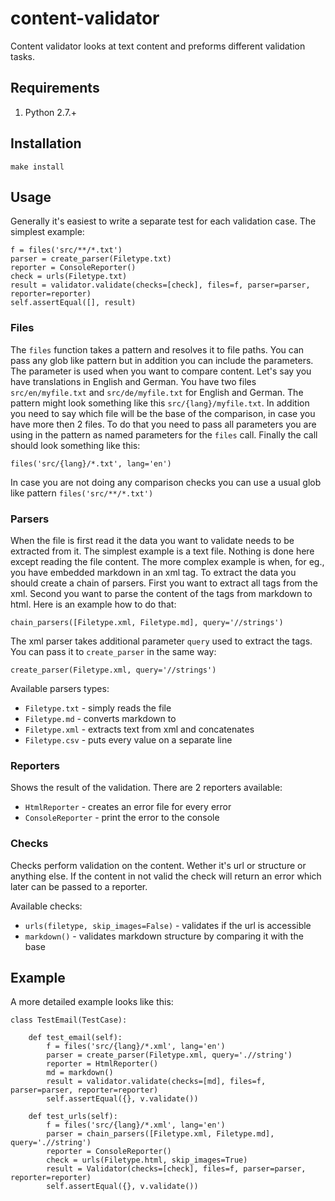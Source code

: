 content-validator
=================

Content validator looks at text content and preforms different validation tasks.

## Requirements

1. Python 2.7.+

## Installation

`make install`

## Usage

Generally it's easiest to write a separate test for each validation case. The simplest example:

```
f = files('src/**/*.txt')
parser = create_parser(Filetype.txt)
reporter = ConsoleReporter()
check = urls(Filetype.txt)
result = validator.validate(checks=[check], files=f, parser=parser, reporter=reporter)
self.assertEqual([], result)
```

### Files

The `files` function takes a pattern and resolves it to file paths. You can pass any glob like pattern but in addition you can include the parameters. The parameter is used when you want to compare content. Let's say you have translations in English and German. You have two files `src/en/myfile.txt`  and `src/de/myfile.txt` for English and German. The pattern might look something like this `src/{lang}/myfile.txt`. In addition you need to say which file will be the base of the comparison, in case you have more then 2 files. To do that you need to pass all parameters you are using in the pattern as named parameters for the `files` call. Finally the call should look something like this:

`files('src/{lang}/*.txt', lang='en')`

In case you are not doing any comparison checks you can use a usual glob like pattern `files('src/**/*.txt')`

### Parsers

When the file is first read it the data you want to validate needs to be extracted from it. The simplest example is a text file. Nothing is done here except reading the file content. The more complex example is when, for eg., you have embedded markdown in an xml tag. To extract the data you should create a chain of parsers. First you want to extract all tags from the xml. Second you want to parse the content of the tags from markdown to html. Here is an example how to do that:

`chain_parsers([Filetype.xml, Filetype.md], query='//strings')`

The xml parser takes additional parameter `query` used to extract the tags. You can pass it to `create_parser` in the same way:

`create_parser(Filetype.xml, query='//strings')`

Available parsers types:

* `Filetype.txt` - simply reads the file
* `Filetype.md` - converts markdown to 
* `Filetype.xml` - extracts text from xml and concatenates
* `Filetype.csv` - puts every value on a separate line

### Reporters

Shows the result of the validation. There are 2 reporters available:

* `HtmlReporter` - creates an error file for every error
* `ConsoleReporter` - print the error to the console

### Checks

Checks perform validation on the content. Wether it's url or structure or anything else. If the content in not valid the check will return an error which later can be passed to a reporter.

Available checks:

* `urls(filetype, skip_images=False)` - validates if the url is accessible
* `markdown()` - validates markdown structure by comparing it with the base

## Example

A more detailed example looks like this:

```
class TestEmail(TestCase):

    def test_email(self):
        f = files('src/{lang}/*.xml', lang='en')
        parser = create_parser(Filetype.xml, query='.//string')
        reporter = HtmlReporter()
        md = markdown()
        result = validator.validate(checks=[md], files=f, parser=parser, reporter=reporter)
        self.assertEqual({}, v.validate())

    def test_urls(self):
        f = files('src/{lang}/*.xml', lang='en')
        parser = chain_parsers([Filetype.xml, Filetype.md], query='.//string')
        reporter = ConsoleReporter()
        check = urls(Filetype.html, skip_images=True)
        result = Validator(checks=[check], files=f, parser=parser, reporter=reporter)
        self.assertEqual({}, v.validate())
```
